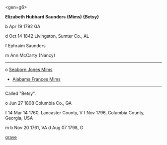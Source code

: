 <gen=g6>

<b>Elizabeth Hubbard Saunders</b>  <b>(Mims) {Betsy}</b>

b Apr 19 1792 GA

d Oct 14 1842 Livingston, Sumter Co., AL

f Ephraim Saunders

m Ann McCarty {Nancy}

<hr>

o [Seaborn Jones Mims](seaborn_jones_mims.md)

- [Alabama Frances Mims](../g5/alabama_frances_mims.md)

<hr>

Called "Betsy".

o Jun 27 1808 Columbia Co., GA

f 14 Mar 14 1760, Lancaster County, V
f Nov 1796, Columbia County, Georgia, USA

m b Nov 20 1761, VA d Aug 07 1798, G

[grave](https://www.findagrave.com/memorial/108906338/elizabeth-mims)
